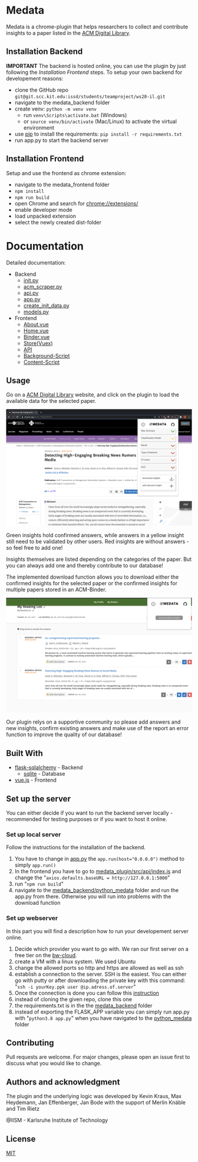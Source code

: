 # Medata 

Medata is a chrome-plugin that helps researchers to collect and contribute insights to a paper listed in the [ACM Digital Library](https://dl.acm.org/).

## Installation Backend

**IMPORTANT** The backend is hosted online, you can use the plugin by just following the _Installation Frontend_ steps. 
To setup your own backend for developement reasons:

* clone the GitHub repo ```git@git.scc.kit.edu:issd/students/teamproject/ws20-il.git```
* navigate to the medata_backend folder
* create venv: ```python -m venv venv```
    * run ```venv\Scripts\activate.bat``` (Windows)
    * or ```source venv/bin/activate``` (Mac/Linux) to activate the virtual environment 
* use [pip](https://pip.pypa.io/en/stable/) to install the requirements: ```pip install -r requirements.txt```
* run app.py to start the backend server


## Installation Frontend

Setup and use the frontend as chrome extension:

* navigate to the medata_frontend folder
* ```npm install```
* ```npm run build```
* open Chrome and search for [chrome://extensions/](chrome://extensions/)
* enable developer mode 
* load unpacked extension 
* select the newly created dist-folder 


# Documentation
Detailed documentation:

* Backend
  * [init.py](https://htmlpreview.github.io/?https://github.com/kevinkrs7/medata/blob/master/medata_backend/docs/__init__.html)
  * [acm_scraper.py](https://htmlpreview.github.io/?https://github.com/kevinkrs7/medata/blob/master/medata_backend/docs/acm_scraper.html) 
  * [api.py](https://htmlpreview.github.io/?https://github.com/kevinkrs7/medata/blob/master/medata_backend/docs/api.html) 
  * [app.py](https://htmlpreview.github.io/?https://github.com/kevinkrs7/medata/blob/master/medata_backend/docs/app.html) 
  * [create_init_data.py](https://htmlpreview.github.io/?https://github.com/kevinkrs7/medata/blob/master/medata_backend/docs/create_init_data.html) 
  * [models.py](https://htmlpreview.github.io/?https://github.com/kevinkrs7/medata/blob/master/medata_backend/docs/models.html) 
* Frontend
  * [About.vue](medata_plugin/src/docs/About.md)
  * [Home.vue](medata_plugin/src/docs/Home.md)
  * [Binder.vue](medata_plugin/src/docs/Binder.md)
  * [Store(Vuex)](medata_plugin/src/docs/Store.md)
  * [API](medata_plugin/src/docs/Api.md)
  * [Background-Script](medata_plugin/src/docs/Background.md)
  * [Content-Script](medata_plugin/src/docs/Content-Script.md)


## Usage
Go on a [ACM Digital Library](https://dl.acm.org/) website, and click on the plugin to load the available data for the selected paper.


![main](medata_backend/example_pictures/main.png)

Green insights hold confirmed answers, while answers in a yellow insight still need to be validated by other users. Red insights are without answers - so feel free to add one!

Insights themselves are listed depending on the categories of the paper. But you can always add one and thereby contribute to our database!

The implemented download function allows you to download either the confirmed insights for the selected paper or 
the confirmed insights for multiple papers stored in an ACM-Binder.  

![download_binder](medata_backend/example_pictures/download_binder.png)

Our plugin relys on a supportive community so please add answers and new insights, confirm existing answers and make use of the report an error function to improve the quality of our database!

## Built With

* [flask-sqlalchemy](https://flask-sqlalchemy.palletsprojects.com/en/2.x/#) - Backend
  * [sqlite](https://www.sqlite.org/index.html)  - Database
* [vue.js](https://vuejs.org/) - Frontend

## Set up the server
You can either decide if you want to run the backend server locally - recommended for testing purposes or if you want to host it online.
### Set up local server
Follow the instructions for the installation of the backend. 
1. You have to change in [app.py](medata_backend/python_medata/app.py) the `app.run(host="0.0.0.0")` method to simply `app.run()`
2. In the frontend you have to go to [medata_plugin/src/api/index.js](medata_plugin/src/api/index.js) and change the "`axios.defaults.baseURL = http://127.0.0.1:5000`" 
3. run "`npm run build`" 
4. navigate to the [medata_backend/python_medata](medata_backend/python_medata) folder and run the app.py from there. Otherwise you will run into problems with the download function

### Set up webserver
In this part you will find a description how to run your developement server online.
1. Decide which provider you want to go with. We ran our first server on a free tier on the [bw-cloud](https://www.bw-cloud.org). 
2. create a VM with a linux system. We used Ubuntu
3. change the allowed ports so http and https are allowed as well as ssh
3. establish a connection to the server. SSH is the easiest. You can either go with putty or after downloading the private key with this command: "`ssh -i yourKey.ppk user @ip.adress.of.server`"
4. Once the connection is done you can follow this [instruction](https://docs.microsoft.com/en-us/azure-stack/user/azure-stack-dev-start-howto-vm-python?view=azs-2008)
5. instead of cloning the given repo, clone this one
6. the requirements.txt is in the the [medata_backend](medata_backend) folder
7. instead of exporting the FLASK_APP variable you can simply run app.py with "`python3.8 app.py`" when you have navigated to the [python_medata](medata_backend/python_medata) folder

## Contributing
Pull requests are welcome. For major changes, please open an issue first to discuss what you would like to change.

## Authors and acknowledgment
The plugin and the underlying logic was developed by
Kevin Kraus, Max Heydemann, Jan Effenberger, Jan Bode with the support of Merlin Knäble and Tim Rietz 

@IISM - Karlsruhe Institute of Technology

## License
[MIT](LICENSE.md)
